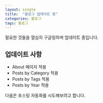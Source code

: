 ```yaml
---
layout: single
title:  "블로그 업데이트 중"
categories: 블로그
tags: 블로그
---
```


필요한 것들을 열심히 구글링하며 업데이트 중입니다.

## 업데이트 사항
* About 페이지 적용
* Posts by Category 적용
* Posts by Tags 적용
* Posts by Year 적용

다음은 포스팅 자동화를 시도해보려고 합니다.

